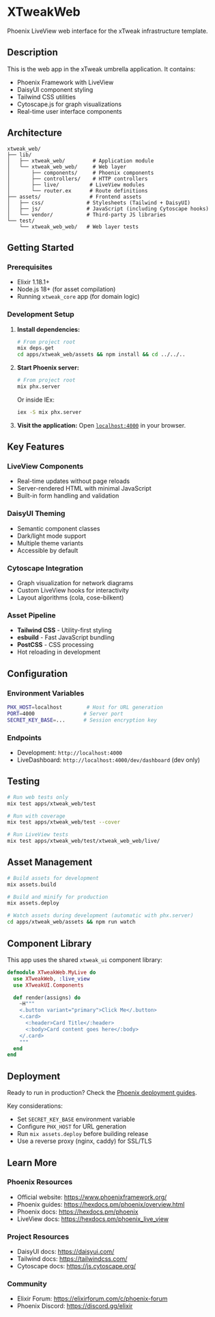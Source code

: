 # XTweakWeb

Phoenix LiveView web interface for the xTweak infrastructure template.

## Description

This is the web app in the xTweak umbrella application. It contains:
- Phoenix Framework with LiveView
- DaisyUI component styling
- Tailwind CSS utilities
- Cytoscape.js for graph visualizations
- Real-time user interface components

## Architecture

```
xtweak_web/
├── lib/
│   ├── xtweak_web/         # Application module
│   └── xtweak_web_web/     # Web layer
│       ├── components/     # Phoenix components
│       ├── controllers/    # HTTP controllers
│       ├── live/          # LiveView modules
│       └── router.ex      # Route definitions
├── assets/                # Frontend assets
│   ├── css/              # Stylesheets (Tailwind + DaisyUI)
│   ├── js/               # JavaScript (including Cytoscape hooks)
│   └── vendor/           # Third-party JS libraries
└── test/
    └── xtweak_web_web/   # Web layer tests
```

## Getting Started

### Prerequisites
- Elixir 1.18.1+
- Node.js 18+ (for asset compilation)
- Running `xtweak_core` app (for domain logic)

### Development Setup

1. **Install dependencies:**
   ```bash
   # From project root
   mix deps.get
   cd apps/xtweak_web/assets && npm install && cd ../../..
   ```

2. **Start Phoenix server:**
   ```bash
   # From project root
   mix phx.server
   ```

   Or inside IEx:
   ```bash
   iex -S mix phx.server
   ```

3. **Visit the application:**
   Open [`localhost:4000`](http://localhost:4000) in your browser.

## Key Features

### LiveView Components
- Real-time updates without page reloads
- Server-rendered HTML with minimal JavaScript
- Built-in form handling and validation

### DaisyUI Theming
- Semantic component classes
- Dark/light mode support
- Multiple theme variants
- Accessible by default

### Cytoscape Integration
- Graph visualization for network diagrams
- Custom LiveView hooks for interactivity
- Layout algorithms (cola, cose-bilkent)

### Asset Pipeline
- **Tailwind CSS** - Utility-first styling
- **esbuild** - Fast JavaScript bundling
- **PostCSS** - CSS processing
- Hot reloading in development

## Configuration

### Environment Variables
```bash
PHX_HOST=localhost        # Host for URL generation
PORT=4000                # Server port
SECRET_KEY_BASE=...      # Session encryption key
```

### Endpoints
- Development: `http://localhost:4000`
- LiveDashboard: `http://localhost:4000/dev/dashboard` (dev only)

## Testing

```bash
# Run web tests only
mix test apps/xtweak_web/test

# Run with coverage
mix test apps/xtweak_web/test --cover

# Run LiveView tests
mix test apps/xtweak_web/test/xtweak_web_web/live/
```

## Asset Management

```bash
# Build assets for development
mix assets.build

# Build and minify for production
mix assets.deploy

# Watch assets during development (automatic with phx.server)
cd apps/xtweak_web/assets && npm run watch
```

## Component Library

This app uses the shared `xtweak_ui` component library:

```elixir
defmodule XTweakWeb.MyLive do
  use XTweakWeb, :live_view
  use XTweakUI.Components

  def render(assigns) do
    ~H"""
    <.button variant="primary">Click Me</.button>
    <.card>
      <:header>Card Title</:header>
      <:body>Card content goes here</:body>
    </.card>
    """
  end
end
```

## Deployment

Ready to run in production? Check the [Phoenix deployment guides](https://hexdocs.pm/phoenix/deployment.html).

Key considerations:
- Set `SECRET_KEY_BASE` environment variable
- Configure `PHX_HOST` for URL generation
- Run `mix assets.deploy` before building release
- Use a reverse proxy (nginx, caddy) for SSL/TLS

## Learn More

### Phoenix Resources
- Official website: https://www.phoenixframework.org/
- Phoenix guides: https://hexdocs.pm/phoenix/overview.html
- Phoenix docs: https://hexdocs.pm/phoenix
- LiveView docs: https://hexdocs.pm/phoenix_live_view

### Project Resources
- DaisyUI docs: https://daisyui.com/
- Tailwind docs: https://tailwindcss.com/
- Cytoscape docs: https://js.cytoscape.org/

### Community
- Elixir Forum: https://elixirforum.com/c/phoenix-forum
- Phoenix Discord: https://discord.gg/elixir
